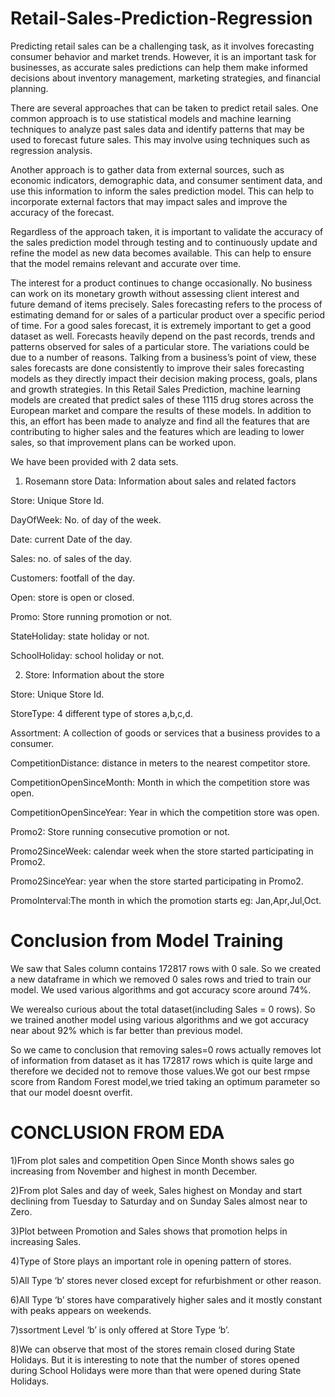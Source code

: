 # Retail-Sales-Prediction-Regression

Predicting retail sales can be a challenging task, as it involves forecasting consumer behavior and market trends. However, it is an important task for businesses, as accurate sales predictions can help them make informed decisions about inventory management, marketing strategies, and financial planning.

There are several approaches that can be taken to predict retail sales. One common approach is to use statistical models and machine learning techniques to analyze past sales data and identify patterns that may be used to forecast future sales. This may involve using techniques such as regression analysis.

Another approach is to gather data from external sources, such as economic indicators, demographic data, and consumer sentiment data, and use this information to inform the sales prediction model. This can help to incorporate external factors that may impact sales and improve the accuracy of the forecast.

Regardless of the approach taken, it is important to validate the accuracy of the sales prediction model through testing and to continuously update and refine the model as new data becomes available. This can help to ensure that the model remains relevant and accurate over time.

The interest for a product continues to change occasionally. No business can work on its monetary growth without assessing client interest and future demand of items precisely. Sales forecasting refers to the process of estimating demand for or sales of a particular product over a specific period of time. For a good sales forecast, it is extremely important to get a good dataset as well. Forecasts heavily depend on the past records, trends and patterns observed for sales of a particular store. The variations could be due to a number of reasons. Talking from a business’s point of view, these sales forecasts are done consistently to improve their sales forecasting models as they directly impact their decision making process, goals, plans and growth strategies. In this Retail Sales Prediction, machine learning models are created that predict sales of these 1115 drug stores across the European market and compare the results of these models. In addition to this, an effort has been made to analyze and find all the features that are contributing to higher sales and the features which are leading to lower sales, so that improvement plans can be worked upon.

We have been provided with 2 data sets.

1) Rosemann store Data: Information about sales and related factors

Store: Unique Store Id.

DayOfWeek: No. of day of the week.

Date: current Date of the day.

Sales: no. of sales of the day.

Customers: footfall of the day.

Open: store is open or closed.

Promo: Store running promotion or not.

StateHoliday: state holiday or not.

SchoolHoliday: school holiday or not.

2) Store: Information about the store

Store: Unique Store Id.

StoreType: 4 different type of stores a,b,c,d.

Assortment: A collection of goods or services that a business provides to a consumer.

CompetitionDistance: distance in meters to the nearest competitor store.

CompetitionOpenSinceMonth: Month in which the competition store was open.

CompetitionOpenSinceYear: Year in which the competition store was open.

Promo2: Store running consecutive promotion or not.

Promo2SinceWeek: calendar week when the store started participating in Promo2.

Promo2SinceYear: year when the store started participating in Promo2.

PromoInterval:The month in which the promotion starts eg: Jan,Apr,Jul,Oct.

# Conclusion from Model Training
We saw that Sales column contains 172817 rows with 0 sale. So we created a new dataframe in which we removed 0 sales rows and tried to train our model. We used various algorithms and got accuracy score around 74%.

We werealso curious about the total dataset(including Sales = 0 rows). So we trained another model using various algorithms and we got accuracy near about 92% which is far better than previous model.

So we came to conclusion that removing sales=0 rows actually removes lot of information from dataset as it has 172817 rows which is quite large and therefore we decided not to remove those values.We got our best rmpse score from Random Forest model,we tried taking an optimum parameter so that our model doesnt overfit.

# CONCLUSION FROM EDA
1)From plot sales and competition Open Since Month shows sales go increasing from November and highest in month December.

2)From plot Sales and day of week, Sales highest on Monday and start declining from Tuesday to Saturday and on Sunday Sales almost near to Zero.

3)Plot between Promotion and Sales shows that promotion helps in increasing Sales.

4)Type of Store plays an important role in opening pattern of stores.

5)All Type ‘b’ stores never closed except for refurbishment or other reason.

6)All Type ‘b’ stores have comparatively higher sales and it mostly constant with peaks appears on weekends.

7)ssortment Level ‘b’ is only offered at Store Type ‘b’.

8)We can observe that most of the stores remain closed during State Holidays. But it is interesting to note that the number of stores opened during School Holidays were more than that were opened during State Holidays.
